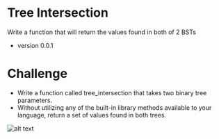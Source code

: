 # Tree Intersection
Write a function that will return the values found in both of 2 BSTs

* version 0.0.1

# Challenge

 - Write a function called tree_intersection that takes two binary tree parameters.
 - Without utilizing any of the built-in library methods available to your language, return a set of values found in both trees.


![alt text](/Users/stevenstarwalt/codefellows/401/data-structures-and-algorithms/assets/tree_intersection.jpg)